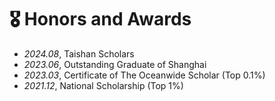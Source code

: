 # 🎖 Honors and Awards
- *2024.08*, Taishan Scholars
- *2023.06*, Outstanding Graduate of Shanghai
- *2023.03*, Certificate of The Oceanwide Scholar (Top 0.1%)
- *2021.12*, National Scholarship (Top 1%)
